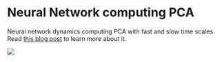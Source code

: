 # Neural Network computing PCA
Neural network dynamics computing PCA with fast and slow time scales. Read [this blog post](https://nacloos.github.io/2021/01/30/nn-pca.html) to learn more about it.

![](figures/pca_anim.gif)